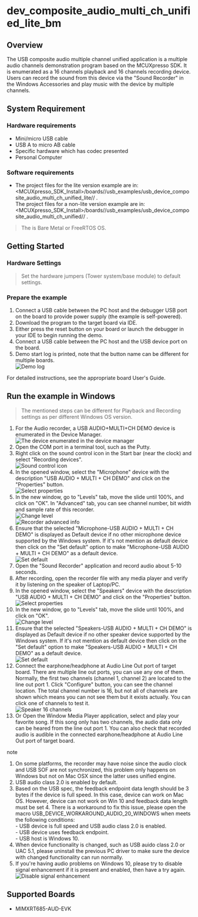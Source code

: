 # dev_composite_audio_multi_ch_unified_lite_bm




## Overview

The USB composite audio multiple channel unified application is a multiple audio channels demonstration program based on the MCUXpresso SDK.
It is enumerated as a 16 channels playback and 16 channels recording device. Users can record the sound from this device via the "Sound Recorder" in the Windows Accessories and play music with the device by multiple channels.


## System Requirement

### Hardware requirements

- Mini/micro USB cable
- USB A to micro AB cable
- Specific hardware which has codec presented
- Personal Computer


### Software requirements

- The project files for the lite version example are in: 
<br> <MCUXpresso_SDK_Install>/boards/<board>/usb_examples/usb_device_composite_audio_multi_ch_unified_lite/<rtos>/
<toolchain>.
<br>  The project files for a non-lite version example are in:
<br> <MCUXpresso_SDK_Install>/boards/<board>/usb_examples/usb_device_composite_audio_multi_ch_unified/<rtos>/
<toolchain>.
> The <rtos> is Bare Metal or FreeRTOS OS.


## Getting Started

### Hardware Settings

> Set the hardware jumpers (Tower system/base module) to default settings.


### Prepare the example

1.  Connect a USB cable between the PC host and the debugger USB port on the board to provide power supply (the example is self-powered).
2.  Download the program to the target board via IDE.
3.  Either press the reset button on your board or launch the debugger in your IDE to begin running the demo.
4.  Connect a USB cable between the PC host and the USB device port on the board.
5.  Demo start log is printed, note that the button name can be different for multiple boards.
<br>![Demo log](usb_device_composite_audio_multi_ch_unified_start_log.jpg "Demo log")

For detailed instructions, see the appropriate board User's Guide.


## Run the example in Windows

> The mentioned steps can be different for Playback and Recording settings as per different Windows OS version.

1.  For the Audio recorder, a USB AUDIO+MULTI+CH DEMO device is enumerated in the Device Manager.
<br>![The device enumerated in the device manager](usb_device_composite_audio_multi_ch_unified_device_manager.jpg "The device enumerated in the device manager")
2.  Open the COM port in a terminal tool, such as the Putty.
3.  Right click on the sound control icon in the Start bar (near the clock) and select "Recording devices".
<br>![Sound control icon](usb_device_composite_audio_multi_ch_unified_right_click_icon.jpg "Sound control icon")
4.  In the opened window, select the "Microphone" device with the description "USB AUDIO + MULTI + CH DEMO" and click on the "Properties" button.
<br>![Select properties](usb_device_composite_audio_multi_ch_unified_recorder_property.jpg "Select properties")
5.  In the new window, go to "Levels" tab, move the slide until 100%, and click on "OK". In "Advanced" tab, you can see channel number, bit width and sample rate of this recorder.
<br>![Change level](usb_device_composite_audio_multi_ch_unified_recorder_change_level.jpg "Change level")
<br>![Recorder advanced info](usb_device_composite_audio_multi_ch_unified_recorder_advanced.jpg "Recorder advanced info")
6.  Ensure that the selected "Microphone-USB AUDIO + MULTI + CH DEMO" is displayed as Default device if no other microphone device supported by the Windows system. If it's not mention as default device then click on the "Set default" option to make "Microphone-USB AUDIO + MULTI + CH DEMO" as a default device.
<br>![Set default](usb_device_composite_audio_multi_ch_unified_recorder_default.jpg "Set default")
7.  Open the "Sound Recorder" application and record audio about 5-10 seconds.
8.  After recording, open the recorder file with any media player and verify it by listening on the speaker of Laptop/PC.
9.  In the opened window, select the "Speakers" device with the description "USB AUDIO + MULTI + CH DEMO" and click on the "Properties" button.
<br>![Select properties](usb_device_composite_audio_multi_ch_unified_speaker_property.jpg "Select properties")
10.  In the new window, go to "Levels" tab, move the slide until 100%, and click on "OK".
<br>![Change level](usb_device_composite_audio_multi_ch_unified_speaker_change_level.jpg "Change level")
11.  Ensure that the selected "Speakers-USB AUDIO + MULTI + CH DEMO" is displayed as Default device if no other speaker device supported by the Windows system. 
If it's not mention as default device then click on the "Set default" option to make "Speakers-USB AUDIO + MULTI + CH DEMO" as a default device. 
<br>![Set default](usb_device_composite_audio_multi_ch_unified_speaker_default.jpg "Set default")
12.  Connect the earphone/headphone at Audio Line Out port of target board. There are multiple line out ports, you can use any one of them. Normally, the first two channels (channel 1, channel 2) are located to the line out port 1. Click "Configure" button, you can see the channel location. The total channel number is 16, but not all of channels are shown which means you can not see them but it exists actually. You can click one of channels to test it.
<br>![Speaker 16 channels](usb_device_composite_audio_multi_ch_unified_speaker_channel_location.jpg "Speaker 16 channels")
13.  Or Open the Window Media Player application, select and play your favorite song. If this song only has two channels, the audio data only can be heared from the line out port 1. You can also check that recorded audio is audible in the connected earphone/headphone at Audio Line Out port of target board.


note<br>
1.  On some platforms, the recorder may have noise since the audio clock and USB SOF are not synchronized, this problem only happens on Windows but not on Mac OSX since the latter uses unified engine.
2.  USB audio class 2.0 is enabled by default.
3.  Based on the USB spec, the feedback endpoint data length should be 3 bytes if the device is full speed. In this case, device can work on Mac OS. However, device can not work on Win 10 and feedback data length must be set 4. There is a workaround to fix this issue, please open the macro
USB_DEVICE_WORKAROUND_AUDIO_20_WINDOWS when meets the following conditions:
<br> - USB device is full speed and USB audio class 2.0 is enabled.
<br> - USB device uses feedback endpoint.
<br> - USB host is Windows 10.
4.  When device functionality is changed, such as USB auido class 2.0 or UAC 5.1, please uninstall the previous PC driver to make sure the device with changed functionality can run normally.  
5.  If you're having audio problems on Windows 10, please try to disable signal enhancement if it is present and enabled, then have a try again.
<br>![Disable signal enhancement](usb_device_audio_recorder_signal_enhancement.jpg "Disable signal enhancement")

## Supported Boards
- MIMXRT685-AUD-EVK
